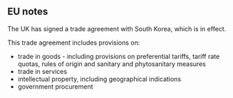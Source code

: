 ## EU notes

The UK has signed a trade agreement with South Korea, which is in effect.


This trade agreement includes provisions on:

*   trade in goods - including provisions on preferential tariffs, tariff rate quotas, rules of origin and sanitary and phytosanitary measures
*   trade in services
*   intellectual property, including geographical indications
*   government procurement

